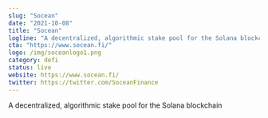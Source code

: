 ```yaml
---
slug: "Socean"
date: "2021-10-08"
title: "Socean"
logline: "A decentralized, algorithmic stake pool for the Solana blockchain"
cta: "https://www.socean.fi/"
logo: /img/soceanlogo1.png
category: defi
status: live
website: https://www.socean.fi/
twitter: https://twitter.com/SoceanFinance
---
```


A decentralized, algorithmic stake pool for the Solana blockchain
